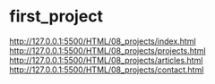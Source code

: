 # first_project
http://127.0.0.1:5500/HTML/08_projects/index.html 
http://127.0.0.1:5500/HTML/08_projects/projects.html
http://127.0.0.1:5500/HTML/08_projects/articles.html
http://127.0.0.1:5500/HTML/08_projects/contact.html
